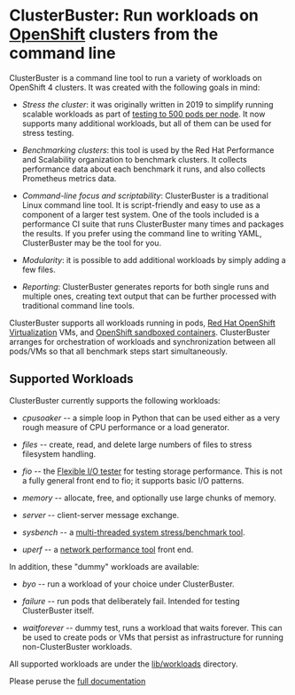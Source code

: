 # ClusterBuster: Run workloads on [OpenShift](https://www.redhat.com/en/technologies/cloud-computing/openshift) clusters from the command line

ClusterBuster is a command line tool to run a variety of workloads on
OpenShift 4 clusters.  It was created with the following goals in
mind:

- *Stress the cluster*: it was originally written in 2019 to simplify
  running scalable workloads as part of [testing to 500 pods per
  node](https://cloud.redhat.com/blog/500_pods_per_node).  It now
  supports many additional workloads, but all of them can be used for
  stress testing.

- *Benchmarking clusters*: this tool is used by the Red Hat
  Performance and Scalability organization to benchmark clusters.  It
  collects performance data about each benchmark it runs, and also
  collects Prometheus metrics data.

- *Command-line focus and scriptability*: ClusterBuster is a
  traditional Linux command line tool.  It is script-friendly and easy
  to use as a component of a larger test system.  One of the tools
  included is a performance CI suite that runs ClusterBuster many times
  and packages the results.  If you prefer using the command line to
  writing YAML, ClusterBuster may be the tool for you.

- *Modularity*: it is possible to add additional workloads by simply
  adding a few files.

- *Reporting*: ClusterBuster generates reports for both single runs
  and multiple ones, creating text output that can be further
  processed with traditional command line tools.

ClusterBuster supports all workloads running in pods, [Red Hat
OpenShift
Virtualization](https://www.redhat.com/en/technologies/cloud-computing/openshift/virtualization)
VMs, and [OpenShift sandboxed
containers](https://docs.redhat.com/en/documentation/openshift_sandboxed_containers/1.4/html-single/openshift_sandboxed_containers_user_guide/index).
ClusterBuster arranges for orchestration of workloads and
synchronization between all pods/VMs so that all benchmark steps start
simultaneously.

## Supported Workloads

ClusterBuster currently supports the following workloads:

- *cpusoaker* -- a simple loop in Python that can be used either as a
  very rough measure of CPU performance or a load generator.

- *files* -- create, read, and delete large numbers of files to stress
  filesystem handling.

- *fio* -- the [Flexible I/O
  tester](https://fio.readthedocs.io/en/latest/fio_doc.html) for
  testing storage performance.  This is not a fully general front end
  to fio; it supports basic I/O patterns.

- *memory* -- allocate, free, and optionally use large chunks of
  memory.

- *server* -- client-server message exchange.

- *sysbench* -- a [multi-threaded system stress/benchmark
  tool](https://github.com/akopytov/sysbench).

- *uperf* -- a [network performance tool](https://uperf.org/) front end.

In addition, these "dummy" workloads are available:

- *byo* -- run a workload of your choice under ClusterBuster.

- *failure* -- run pods that deliberately fail. Intended for testing
  ClusterBuster itself.

- *waitforever* -- dummy test, runs a workload that waits forever.
  This can be used to create pods or VMs that persist as
  infrastructure for running non-ClusterBuster workloads.

All supported workloads are under the [lib/workloads](lib/workloads)
directory.

Please peruse the [full documentation](docs/clusterbuster.md)
